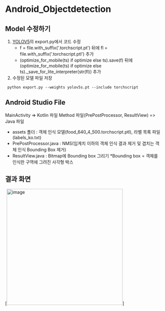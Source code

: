 # Android_Objectdetection

## Model 수정하기
1. [YOLOV5](https://github.com/ultralytics/yolov5)의 export.py에서 코드 수정
   - f = file.with_suffix('.torchscript.pt') 뒤에 fl = file.with_suffix('.torchscript.ptl') 추가
   - (optimize_for_mobile(ts) if optimize else ts).save(f) 뒤에 (optimize_for_mobile(ts) if optimize else ts)._save_for_lite_interpreter(str(fl)) 추가
2. 수정된 모델 파일 저장
  ```
   python export.py --weights yolov5s.pt --include torchscript
   ```


## Android Studio File

MainActivity => Kotlin 파일
Method 파일(PrePostProcessor, ResultView) => Java 파일

- assets 폴더 : 객체 인식 모델(food_640_4_500.torchscript.ptl), 라벨 목록 파일(labels_ko.txt)
- PrePostProcessor.java : NMS(임계치 이하의 객체 인식 결과 제거 및 겹치는 객체 인식 Bounding Box 제거)
- ResultView.java : Bitmap에 Bounding box 그리기
  *Bounding box = 객체를 인식한 구역에 그려진 사각형 박스

## 결과 화면
[<img width="374" alt="image" src="https://github.com/Hong1270/Android_Objectdetection/assets/82353544/a1ffb5e1-6bfc-4205-afdc-27e3c2fbbc08">]

